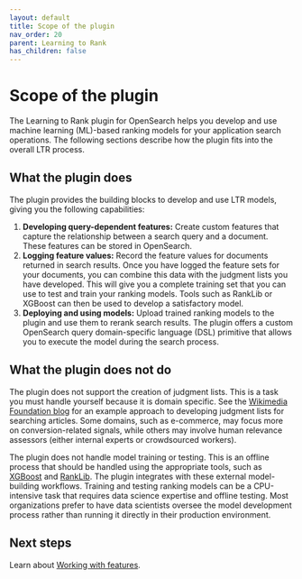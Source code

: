 ```yaml
---
layout: default
title: Scope of the plugin
nav_order: 20
parent: Learning to Rank
has_children: false
---
```


# Scope of the plugin

The Learning to Rank plugin for OpenSearch helps you develop and use machine learning (ML)-based ranking models for your application search operations. The following sections describe how the plugin fits into the overall LTR process.

## What the plugin does

The plugin provides the building blocks to develop and use LTR models, giving you the following capabilities: 

1. **Developing query-dependent features:** Create custom features that capture the relationship between a search query and a document. These features can be stored in OpenSearch.
2. **Logging feature values:** Record the feature values for documents returned in search results. Once you have logged the feature sets for your documents, you can combine this data with the judgment lists you have developed. This will give you a complete training set that you can use to test and train your ranking models. Tools such as RankLib or XGBoost can then be used to develop a satisfactory model.
3. **Deploying and using models:** Upload trained ranking models to the plugin and use them to rerank search results. The plugin offers a custom OpenSearch query domain-specific language (DSL) primitive that allows you to execute the model during the search process.

## What the plugin does not do

The plugin does not support the creation of judgment lists. This is a task you must handle yourself because it is domain specific. See the [Wikimedia Foundation blog](https://blog.wikimedia.org/2017/09/19/search-relevance-survey/) for an example approach to developing judgment lists for searching articles. Some domains, such as e-commerce, may focus more on conversion-related signals, while others may involve human relevance assessors (either internal experts or crowdsourced workers).

The plugin does not handle model training or testing. This is an offline process that should be handled using the appropriate tools, such as [XGBoost](https://xgboost.ai/) and [RankLib](https://lemurproject.org/ranklib.php). The plugin integrates with these external model-building workflows. Training and testing ranking models can be a CPU-intensive task that requires data science expertise and offline testing. Most organizations prefer to have data scientists oversee the model development process rather than running it directly in their production environment.

## Next steps

Learn about [Working with features]({{site.url}}{{site.baseurl}}/search-plugins/ltr/working-with-features/).
